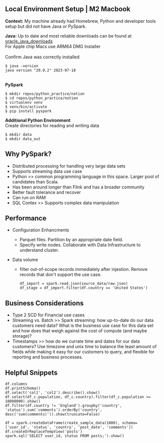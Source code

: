
## Local Environment Setup  |  M2 Macbook

<b>Context:</b> My machine already had Homebrew, Python and developer tools setup but did not have Java or PySpark.

<b>Java:</b> Up to date and most reliable downloads can be found at [oracle_java\_downloads](https://www.oracle.com/java/technologies/downloads/#jdk20-mac) <br>
For Apple chip Macs use ARM64 DMG Installer <br><br>
Confirm Java was correctly installed

```
$ java -version
java version "20.0.2" 2023-07-18
```

<br><b>PySpark</b><br>

```
$ mkdir repos/python_practice/notion
$ cd repos/python_practice/notion
$ virtualenv venv
$ venv/bin/activate
$ pip install pyspark
```

<b>Additional Python Environment</b><br>
Create directories for reading and writing data

```
$ mkdir data
$ mkdir data_out
```

## Why PySpark?
*   Distributed processing for handling very large data sets
*   Supports streaming data use case
*   Python >> common programming language in this space. Larger pool of candidates than Scala.
*   Has been around longer than Flink and has a broader community
*   Better fault tolerance and recover
*   Can run on RAM
*   SQL Contex >> Supports complex data manipulation

## Performance
*   Configuration Enhancments
    *   Parquet files. Partition by an appropriate date field.
    *   Specify write nodes. Collaborate with Data Infrastructure to understand cluster.

*   Data volume
    *   filter out-of-scope records immediately after injestion. Remove records that don't support the use case.

        ```
        df_import = spark.read.json(source_data/raw.json)
        df_stage = df_import.filter(df.country == 'United States')
        ```

## Business Considerations
*   Type 2 SCD for Financial use cases
*   Streaming vs. Batch >> Spark streaming: how up-to-date do our data customers need data? What is the business use case for this data set and how does that weigh against the cost of compute (and maybe storage)?
*   Timestamps >> how do we currate time and dates for our data customers? Use timezone and unix time to balance the least amount of fields while making it easy for our customers to query, and flexible for reporting and business processes.


## Helpful Snippets
```
df.columns
df.printSchema()
df.select('col1', 'col2').describe().show()
df.select(df_c.population, df_c.country).filter(df_c.population >= 10000000).show()
df.filter(df.country != 'England').groupby('country', 'status').sum('comments').orderBy('country', desc('sum(comments)')).show(truncate=False)

df = spark.createDataFrame(create_sample_data(1000), schema=['user_id', 'status', 'country', 'post_date', 'comments'])
df.createOrReplaceTempView('posts')
spark.sql('SELECT user_id, status FROM posts;').show()
```
